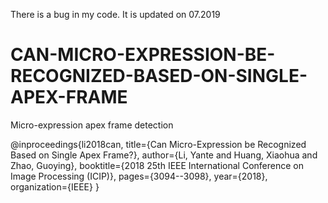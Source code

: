 There is a bug in my code. It is updated on 07.2019
# CAN-MICRO-EXPRESSION-BE-RECOGNIZED-BASED-ON-SINGLE-APEX-FRAME
Micro-expression apex frame detection

@inproceedings{li2018can,
  title={Can Micro-Expression be Recognized Based on Single Apex Frame?},
  author={Li, Yante and Huang, Xiaohua and Zhao, Guoying},
  booktitle={2018 25th IEEE International Conference on Image Processing (ICIP)},
  pages={3094--3098},
  year={2018},
  organization={IEEE}
}
